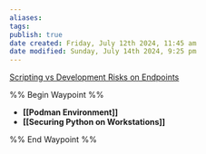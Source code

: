 ```yaml
---
aliases: 
tags: 
publish: true
date created: Friday, July 12th 2024, 11:45 am
date modified: Sunday, July 14th 2024, 9:25 pm
---
```


[Scripting vs Development Risks on Endpoints](../Scripting%20vs%20Development%20Risks%20on%20Endpoints/Scripting%20vs%20Development%20Risks%20on%20Endpoints.md)

%% Begin Waypoint %%
- **[[Podman Environment]]**
- **[[Securing Python on Workstations]]**

%% End Waypoint %%